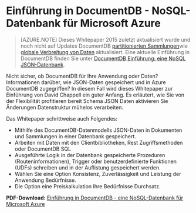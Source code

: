 <properties 
    pageTitle="Einführung in DocumentDB - NoSQL-Datenbank für Microsoft Azure | Microsoft Azure" 
    description="Eine Whitepaper von David Chappell zu einer verwalteten NoSQL-Datenbank in Azure DocumentDB herunterladen" 
    services="documentdb" 
    documentationCenter="" 
    authors="mimig1" 
    manager="jhubbard" 
    editor=""/>

<tags 
    ms.service="documentdb" 
    ms.workload="data-services" 
    ms.tgt_pltfrm="na" 
    ms.devlang="na" 
    ms.topic="article" 
    ms.date="10/27/2016" 
    ms.author="mimig"/>

# <a name="introducing-documentdb---a-nosql-database-for-microsoft-azure"></a>Einführung in DocumentDB - NoSQL-Datenbank für Microsoft Azure 

> [AZURE.NOTE] Dieses Whitepaper 2015 zuletzt aktualisiert wurde und noch nicht auf Updates DocumentDB [partitionierten Sammlungen](documentdb-partition-data.md)wie [globale Verbreitung von Daten](documentdb-distribute-data-globally.md) aktualisiert. Eine aktuelle Einführung in DocumentDB finden Sie unter [DocumentDB Einführung: eine NoSQL JSON-Datenbank](documentdb-introduction.md).

Nicht sicher, ob DocumentDB für Ihre Anwendung oder Daten? Informationen darüber, wie JSON-Daten gespeichert und in Azure DocumentDB zugegriffen? In diesem Fall wird dieses Whitepaper zur Einführung von David Chappell ein guter Anfang. Es erläutert, wie Sie von der Flexibilität profitieren bereit Schema JSON Daten aktivieren Sie Änderungen Datenstruktur mühelos verarbeiten. 

Das Whitepaper schrittweise auch Folgendes:

 - Mithilfe des DocumentDB-Datenmodells JSON-Daten in Dokumenten und Sammlungen in einer Datenbank gespeichert. 
 - Arbeiten mit Daten mit den Clientbibliotheken, Rest Zugriffsmethoden oder DocumentDB SQL 
 - Ausgeführte Logik in der Datenbank gespeicherte Prozeduren (Routeninformationen), Trigger oder benutzerdefinierte Funktionen (UDFs) schreiben und in der Auflistung gespeichert werden.
 - Wählen Sie eine Option Konsistenz, Zuverlässigkeit und Leistung der Anwendung Bedürfnisse.
 - Die Option eine Preiskalkulation Ihre Bedürfnisse Durchsatz.

**PDF-Download:** [Einführung in DocumentDB - eine NoSQL-Datenbank für Microsoft Azure](http://go.microsoft.com/fwlink/?LinkId=511318)
 
